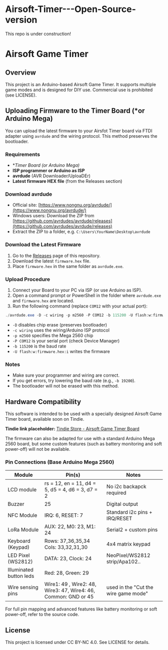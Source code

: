 # Airsoft-Timer---Open-Source-version

This repo is under construction!

# Airsoft Game Timer

## Overview
This project is an Arduino-based Airsoft Game Timer. It supports multiple game modes and is designed for DIY use. Commercial use is prohibited (see LICENSE).

## Uploading Firmware to the Timer Board (*or Arduino Mega)
You can upload the latest firmware to your Airsfot Timer board via FTDI adapter using `avrdude` and the wiring protocol. This method preserves the bootloader.

### Requirements
- **Timer Board (*or Arduino Mega)**
- **ISP programmer or Arduino as ISP**
- **avrdude** (AVR Downloader/UploaDEr)
- **Latest firmware HEX file** (from the Releases section)

### Download avrdude
- Official site: [https://www.nongnu.org/avrdude/](https://www.nongnu.org/avrdude/)
- Windows users: Download the ZIP from [https://github.com/avrdudes/avrdude/releases](https://github.com/avrdudes/avrdude/releases)
- Extract the ZIP to a folder, e.g. `C:\Users\YourName\Desktop\avrdude`

### Download the Latest Firmware
1. Go to the [Releases](https://github.com/alevike/Airsoft-Game-Timer/releases) page of this repository.
2. Download the latest `firmware.hex` file.
3. Place `firmware.hex` in the same folder as `avrdude.exe`.

### Upload Procedure
1. Connect your Board to your PC via ISP (or use Arduino as ISP).
2. Open a command prompt or PowerShell in the folder where `avrdude.exe` and `firmware.hex` are located.
3. Run the following command (replace `COM12` with your actual port):

```powershell
./avrdude.exe -D -c wiring -p m2560 -P COM12 -b 115200 -U flash:w:firmware.hex:i
```

- `-D` disables chip erase (preserves bootloader)
- `-c wiring` uses the wiring/Arduino ISP protocol
- `-p m2560` specifies the Mega 2560 chip
- `-P COM12` is your serial port (check Device Manager)
- `-b 115200` is the baud rate
- `-U flash:w:firmware.hex:i` writes the firmware

### Notes
- Make sure your programmer and wiring are correct.
- If you get errors, try lowering the baud rate (e.g., `-b 19200`).
- The bootloader will not be erased with this method.

## Hardware Compatibility

This software is intended to be used with a specially designed Airsoft Game Timer board, available soon on Tindie. 

**Tindie link placeholder:** [Tindie Store - Airsoft Game Timer Board](https://www.tindie.com/products/your-product-id/)

The firmware can also be adapted for use with a standard Arduino Mega 2560 board, but some custom features (such as battery monitoring and soft power-off) will not be available.

### Pin Connections (Base Arduino Mega 2560)

| Module         | Pin(s)         | Notes                       |
|----------------|----------------|-----------------------------|
| LCD module     | rs = 12, en = 11, d4 = 5, d5 = 4, d6 = 3, d7 = 2 | No i2c backapck required |
| Buzzer         | 25             | Digital output              |
| NFC Module     | IRQ: 6, RESET: 7 | Standard i2c pins + IRQ/RESET   |
| LoRa Module    | AUX: 22, M0: 23, M1: 24 | Serial2 + custom pins |
| Keyboard (Keypad) | Rows: 37,36,35,34<br>Cols: 33,32,31,30 | 4x4 matrix keypad |
| LED Pixel (WS2812) | DATA: 23, Clock: 24      | NeoPixel/WS2812 strip/Apa102..     |
| Illuminated button leds | Red: 28, Green: 29 | | 
| Wire sensing pins | Wire1: 49 , Wire2: 48, Wire3: 47, Wire4: 46, Common: GND or 45| used in the "Cut the wire game mode" |

For full pin mapping and advanced features like battery monitoring or soft power-off, refer to the source code.

## License
This project is licensed under CC BY-NC 4.0. See LICENSE for details.
